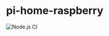 # pi-home-raspberry

![Node.js CI](https://github.com/raspberry-pi-raspberry/pi-home-raspberry/workflows/Node.js%20CI/badge.svg)
